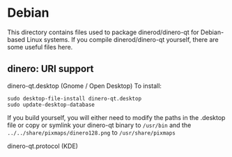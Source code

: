 
Debian
====================
This directory contains files used to package dinerod/dinero-qt
for Debian-based Linux systems. If you compile dinerod/dinero-qt yourself, there are some useful files here.

## dinero: URI support ##


dinero-qt.desktop  (Gnome / Open Desktop)
To install:

	sudo desktop-file-install dinero-qt.desktop
	sudo update-desktop-database

If you build yourself, you will either need to modify the paths in
the .desktop file or copy or symlink your dinero-qt binary to `/usr/bin`
and the `../../share/pixmaps/dinero128.png` to `/usr/share/pixmaps`

dinero-qt.protocol (KDE)

